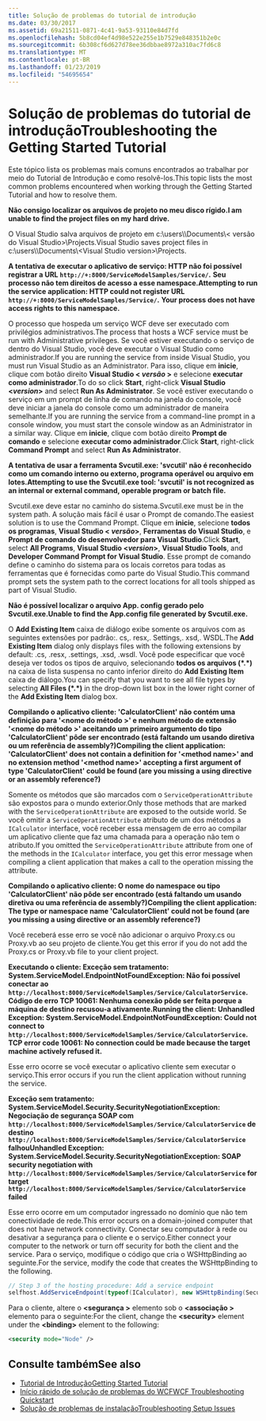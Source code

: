 ```yaml
---
title: Solução de problemas do tutorial de introdução
ms.date: 03/30/2017
ms.assetid: 69a21511-0871-4c41-9a53-93110e84d7fd
ms.openlocfilehash: 5b8cd04ef4d98e522e255e1b7529e848351b2e0c
ms.sourcegitcommit: 6b308cf6d627d78ee36dbbae8972a310ac7fd6c8
ms.translationtype: MT
ms.contentlocale: pt-BR
ms.lasthandoff: 01/23/2019
ms.locfileid: "54695654"
---
```

# <a name="troubleshooting-the-getting-started-tutorial"></a><span data-ttu-id="c1653-102">Solução de problemas do tutorial de introdução</span><span class="sxs-lookup"><span data-stu-id="c1653-102">Troubleshooting the Getting Started Tutorial</span></span>
<span data-ttu-id="c1653-103">Este tópico lista os problemas mais comuns encontrados ao trabalhar por meio do Tutorial de Introdução e como resolvê-los.</span><span class="sxs-lookup"><span data-stu-id="c1653-103">This topic lists the most common problems encountered when working through the Getting Started Tutorial and how to resolve them.</span></span>  
  
<span data-ttu-id="c1653-104">**Não consigo localizar os arquivos de projeto no meu disco rígido.**</span><span class="sxs-lookup"><span data-stu-id="c1653-104">**I am unable to find the project files on my hard drive.**</span></span>

 <span data-ttu-id="c1653-105">O Visual Studio salva arquivos de projeto em c:\users\\<user name>\Documents\\< versão do Visual Studio\>\Projects.</span><span class="sxs-lookup"><span data-stu-id="c1653-105">Visual Studio saves project files in c:\users\\<user name>\Documents\\<Visual Studio version\>\Projects.</span></span>  
  
<span data-ttu-id="c1653-106">**A tentativa de executar o aplicativo de serviço: HTTP não foi possível registrar a URL `http://+:8000/ServiceModelSamples/Service/`.** 
 **Seu processo não tem direitos de acesso a esse namespace.**</span><span class="sxs-lookup"><span data-stu-id="c1653-106">**Attempting to run the service application: HTTP could not register URL `http://+:8000/ServiceModelSamples/Service/`.**
**Your process does not have access rights to this namespace.**</span></span> 

 <span data-ttu-id="c1653-107">O processo que hospeda um serviço WCF deve ser executado com privilégios administrativos.</span><span class="sxs-lookup"><span data-stu-id="c1653-107">The process that hosts a WCF service must be run with Administrative privileges.</span></span> <span data-ttu-id="c1653-108">Se você estiver executando o serviço de dentro do Visual Studio, você deve executar o Visual Studio como administrador.</span><span class="sxs-lookup"><span data-stu-id="c1653-108">If you are running the service from inside Visual Studio, you must run Visual Studio as an Administrator.</span></span> <span data-ttu-id="c1653-109">Para isso, clique em **inicie**, clique com botão direito **Visual Studio \< *versão* >**  e selecione **executar como administrador**.</span><span class="sxs-lookup"><span data-stu-id="c1653-109">To do so click **Start**, right-click **Visual Studio \<*version*>** and select **Run As Administrator**.</span></span> <span data-ttu-id="c1653-110">Se você estiver executando o serviço em um prompt de linha de comando na janela do console, você deve iniciar a janela do console como um administrador de maneira semelhante.</span><span class="sxs-lookup"><span data-stu-id="c1653-110">If you are running the service from a command-line prompt in a console window, you must start the console window as an Administrator in a similar way.</span></span> <span data-ttu-id="c1653-111">Clique em **inicie**, clique com botão direito **Prompt de comando** e selecione **executar como administrador**.</span><span class="sxs-lookup"><span data-stu-id="c1653-111">Click **Start**, right-click **Command Prompt** and select **Run As Administrator**.</span></span>  
  
<span data-ttu-id="c1653-112">**A tentativa de usar a ferramenta Svcutil.exe: 'svcutil' não é reconhecido como um comando interno ou externo, programa operável ou arquivo em lotes.**</span><span class="sxs-lookup"><span data-stu-id="c1653-112">**Attempting to use the Svcutil.exe tool: 'svcutil' is not recognized as an internal or external command, operable program or batch file.**</span></span>

 <span data-ttu-id="c1653-113">Svcutil.exe deve estar no caminho do sistema.</span><span class="sxs-lookup"><span data-stu-id="c1653-113">Svcutil.exe must be in the system path.</span></span> <span data-ttu-id="c1653-114">A solução mais fácil é usar o Prompt de comando.</span><span class="sxs-lookup"><span data-stu-id="c1653-114">The easiest solution is to use the Command Prompt.</span></span> <span data-ttu-id="c1653-115">Clique em **inicie**, selecione **todos os programas**, **Visual Studio \< *versão*>**,  **Ferramentas do Visual Studio**, e **Prompt de comando do desenvolvedor para Visual Studio**.</span><span class="sxs-lookup"><span data-stu-id="c1653-115">Click **Start**, select **All Programs**, **Visual Studio \<*version*>**, **Visual Studio Tools**, and **Developer Command Prompt for Visual Studio**.</span></span> <span data-ttu-id="c1653-116">Esse prompt de comando define o caminho do sistema para os locais corretos para todas as ferramentas que é fornecidas como parte do Visual Studio.</span><span class="sxs-lookup"><span data-stu-id="c1653-116">This command prompt sets the system path to the correct locations for all tools shipped as part of Visual Studio.</span></span>  

<span data-ttu-id="c1653-117">**Não é possível localizar o arquivo App. config gerado pelo Svcutil.exe.**</span><span class="sxs-lookup"><span data-stu-id="c1653-117">**Unable to find the App.config file generated by Svcutil.exe.**</span></span>

 <span data-ttu-id="c1653-118">O **Add Existing Item** caixa de diálogo exibe somente os arquivos com as seguintes extensões por padrão:. cs,. resx,. Settings,. xsd,. WSDL.</span><span class="sxs-lookup"><span data-stu-id="c1653-118">The **Add Existing Item** dialog only displays files with the following extensions by default: .cs, .resx, .settings, .xsd, .wsdl.</span></span> <span data-ttu-id="c1653-119">Você pode especificar que você deseja ver todos os tipos de arquivo, selecionando **todos os arquivos (\*.\*)**  na caixa de lista suspensa no canto inferior direito do **Add Existing Item** caixa de diálogo.</span><span class="sxs-lookup"><span data-stu-id="c1653-119">You can specify that you want to see all file types by selecting **All Files (\*.\*)** in the drop-down list box in the lower right corner of the **Add Existing Item** dialog box.</span></span>  


<span data-ttu-id="c1653-120">**Compilando o aplicativo cliente: 'CalculatorClient' não contém uma definição para '\<nome do método >' e nenhum método de extensão '\<nome do método >' aceitando um primeiro argumento do tipo 'CalculatorClient' pôde ser encontrado (está faltando um usando diretiva ou um referência de assembly?)**</span><span class="sxs-lookup"><span data-stu-id="c1653-120">**Compiling the client application: 'CalculatorClient' does not contain a definition for '\<method name>' and no extension method '\<method name>' accepting a first argument of type 'CalculatorClient' could be found (are you missing a using directive or an assembly reference?)**</span></span>  

<span data-ttu-id="c1653-121">Somente os métodos que são marcados com o `ServiceOperationAttribute` são expostos para o mundo exterior.</span><span class="sxs-lookup"><span data-stu-id="c1653-121">Only those methods that are marked with the `ServiceOperationAttribute` are exposed to the outside world.</span></span> <span data-ttu-id="c1653-122">Se você omitir a `ServiceOperationAttribute` atributo de um dos métodos a `ICalculator` interface, você receber essa mensagem de erro ao compilar um aplicativo cliente que faz uma chamada para a operação não tem o atributo.</span><span class="sxs-lookup"><span data-stu-id="c1653-122">If you omitted the `ServiceOperationAttribute` attribute from one of the methods in the `ICalculator` interface, you get this error message when compiling a client application that makes a call to the operation missing the attribute.</span></span>  

<span data-ttu-id="c1653-123">**Compilando o aplicativo cliente: O nome do namespace ou tipo 'CalculatorClient' não pôde ser encontrado (está faltando um usando diretiva ou uma referência de assembly?)**</span><span class="sxs-lookup"><span data-stu-id="c1653-123">**Compiling the client application: The type or namespace name 'CalculatorClient' could not be found (are you missing a using directive or an assembly reference?)**</span></span>

 <span data-ttu-id="c1653-124">Você receberá esse erro se você não adicionar o arquivo Proxy.cs ou Proxy.vb ao seu projeto de cliente.</span><span class="sxs-lookup"><span data-stu-id="c1653-124">You get this error if you do not add the Proxy.cs or Proxy.vb file to your client project.</span></span>  

<span data-ttu-id="c1653-125">**Executando o cliente: Exceção sem tratamento: System.ServiceModel.EndpointNotFoundException: Não foi possível conectar ao `http://localhost:8000/ServiceModelSamples/Service/CalculatorService`. Código de erro TCP 10061: Nenhuma conexão pôde ser feita porque a máquina de destino recusou-a ativamente.**</span><span class="sxs-lookup"><span data-stu-id="c1653-125">**Running the client: Unhandled Exception: System.ServiceModel.EndpointNotFoundException: Could not connect to `http://localhost:8000/ServiceModelSamples/Service/CalculatorService`. TCP error code 10061: No connection could be made because the target machine actively refused it.**</span></span>

<span data-ttu-id="c1653-126">Esse erro ocorre se você executar o aplicativo cliente sem executar o serviço.</span><span class="sxs-lookup"><span data-stu-id="c1653-126">This error occurs if you run the client application without running the service.</span></span>  
  
<span data-ttu-id="c1653-127">**Exceção sem tratamento: System.ServiceModel.Security.SecurityNegotiationException: Negociação de segurança SOAP com `http://localhost:8000/ServiceModelSamples/Service/CalculatorService` de destino `http://localhost:8000/ServiceModelSamples/Service/CalculatorService` falhou**</span><span class="sxs-lookup"><span data-stu-id="c1653-127">**Unhandled Exception: System.ServiceModel.Security.SecurityNegotiationException: SOAP security negotiation with `http://localhost:8000/ServiceModelSamples/Service/CalculatorService` for target `http://localhost:8000/ServiceModelSamples/Service/CalculatorService` failed**</span></span>  

<span data-ttu-id="c1653-128">Esse erro ocorre em um computador ingressado no domínio que não tem conectividade de rede.</span><span class="sxs-lookup"><span data-stu-id="c1653-128">This error occurs on a domain-joined computer that does not have network connectivity.</span></span> <span data-ttu-id="c1653-129">Conectar seu computador à rede ou desativar a segurança para o cliente e o serviço.</span><span class="sxs-lookup"><span data-stu-id="c1653-129">Either connect your computer to the network or turn off security for both the client and the service.</span></span> <span data-ttu-id="c1653-130">Para o serviço, modifique o código que cria o WSHttpBinding ao seguinte.</span><span class="sxs-lookup"><span data-stu-id="c1653-130">For the service, modify the code that creates the WSHttpBinding to the following.</span></span>  
  
```csharp
// Step 3 of the hosting procedure: Add a service endpoint  
selfhost.AddServiceEndpoint(typeof(ICalculator), new WSHttpBinding(SecurityMode.None), "CalculatorService");  
```

<span data-ttu-id="c1653-131">Para o cliente, altere o  **\<segurança >** elemento sob o  **\<associação >** elemento para o seguinte:</span><span class="sxs-lookup"><span data-stu-id="c1653-131">For the client, change the **\<security>** element under the **\<binding>** element to the following:</span></span>  
  
```xml
<security mode="Node" />  
```  

## <a name="see-also"></a><span data-ttu-id="c1653-132">Consulte também</span><span class="sxs-lookup"><span data-stu-id="c1653-132">See also</span></span>
- [<span data-ttu-id="c1653-133">Tutorial de Introdução</span><span class="sxs-lookup"><span data-stu-id="c1653-133">Getting Started Tutorial</span></span>](../../../docs/framework/wcf/getting-started-tutorial.md)
- [<span data-ttu-id="c1653-134">Início rápido de solução de problemas do WCF</span><span class="sxs-lookup"><span data-stu-id="c1653-134">WCF Troubleshooting Quickstart</span></span>](../../../docs/framework/wcf/wcf-troubleshooting-quickstart.md)
- [<span data-ttu-id="c1653-135">Solução de problemas de instalação</span><span class="sxs-lookup"><span data-stu-id="c1653-135">Troubleshooting Setup Issues</span></span>](../../../docs/framework/wcf/troubleshooting-setup-issues.md)
